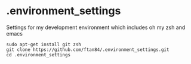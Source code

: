 # .environment_settings
Settings for my development environment which includes oh my zsh and emacs

```
sudo apt-get install git zsh
git clone https://github.com/ftan84/.environment_settings.git
cd .environment_settings
```
